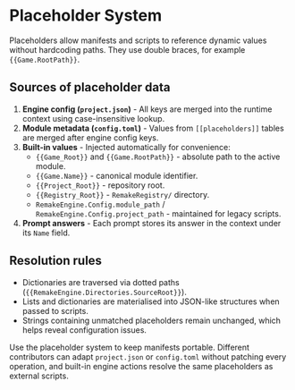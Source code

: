 # Placeholder System

Placeholders allow manifests and scripts to reference dynamic values without hardcoding paths. They use double braces, for example `{{Game.RootPath}}`.

## Sources of placeholder data
1. **Engine config (`project.json`)** - All keys are merged into the runtime context using case-insensitive lookup.
2. **Module metadata (`config.toml`)** - Values from `[[placeholders]]` tables are merged after engine config keys.
3. **Built-in values** - Injected automatically for convenience:
   - `{{Game_Root}}` and `{{Game.RootPath}}` - absolute path to the active module.
   - `{{Game.Name}}` - canonical module identifier.
   - `{{Project_Root}}` - repository root.
   - `{{Registry_Root}}` - `RemakeRegistry/` directory.
   - `RemakeEngine.Config.module_path` / `RemakeEngine.Config.project_path` - maintained for legacy scripts.
4. **Prompt answers** - Each prompt stores its answer in the context under its `Name` field.

## Resolution rules
- Dictionaries are traversed via dotted paths (`{{RemakeEngine.Directories.SourceRoot}}`).
- Lists and dictionaries are materialised into JSON-like structures when passed to scripts.
- Strings containing unmatched placeholders remain unchanged, which helps reveal configuration issues.

Use the placeholder system to keep manifests portable. Different contributors can adapt `project.json` or `config.toml` without patching every operation, and built-in engine actions resolve the same placeholders as external scripts.
